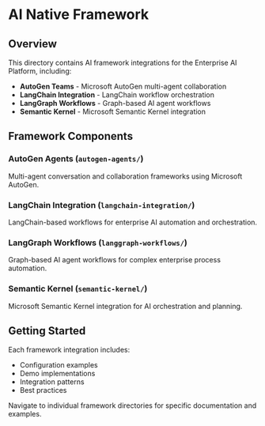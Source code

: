 # AI Native Framework

## Overview

This directory contains AI framework integrations for the Enterprise AI Platform, including:

- **AutoGen Teams** - Microsoft AutoGen multi-agent collaboration
- **LangChain Integration** - LangChain workflow orchestration  
- **LangGraph Workflows** - Graph-based AI agent workflows
- **Semantic Kernel** - Microsoft Semantic Kernel integration

## Framework Components

### AutoGen Agents (`autogen-agents/`)
Multi-agent conversation and collaboration frameworks using Microsoft AutoGen.

### LangChain Integration (`langchain-integration/`)
LangChain-based workflows for enterprise AI automation and orchestration.

### LangGraph Workflows (`langgraph-workflows/`)
Graph-based AI agent workflows for complex enterprise process automation.

### Semantic Kernel (`semantic-kernel/`)
Microsoft Semantic Kernel integration for AI orchestration and planning.

## Getting Started

Each framework integration includes:
- Configuration examples
- Demo implementations
- Integration patterns
- Best practices

Navigate to individual framework directories for specific documentation and examples.